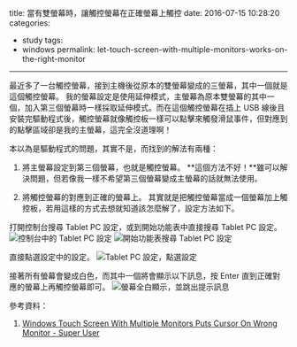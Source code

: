 title: 當有雙螢幕時，讓觸控螢幕在正確螢幕上觸控
date: 2016-07-15 10:28:20
categories:
- study
tags:
- windows
permalink: let-touch-screen-with-multiple-monitors-works-on-the-right-monitor
---
最近多了一台觸控螢幕，接到主機後從原本的雙螢幕變成的三螢幕，其中一個就是這個觸控螢幕。
我的螢幕設定是使用延伸模式，主螢幕為原本雙螢幕的其中一個，加入第三個螢幕時一樣採取延伸模式。而在這個觸控螢幕在插上 USB 線後且安裝完驅動程式後，觸控螢幕就像觸控板一樣可以點擊來觸發滑鼠事件，但對應到的點擊區域卻是我的主螢幕，這完全沒道理啊！

本以為是驅動程式的問題，其實不是，而找到的解法有兩種：
1. 將主螢幕設定到第三個螢幕，也就是觸控螢幕。
  **這個方法不好！**雖可以解決問題，但若像我一樣不希望第三個螢幕變成主螢幕的話就無法使用。

2. 將觸控螢幕的對應到正確的螢幕上。
  其實就是把觸控螢幕當成一個螢幕加上觸控板，若用這樣的方式去想就知道該怎麼解了，設定方法如下。

打開控制台搜尋 Tablet PC 設定，或到開始功能表中直接搜尋 Tablet PC 設定。
![控制台中的 Tablet PC 設定](/blog/images/2016-07-15-let-touch-screen-with-multiple-monitors-works-on-the-right-monitor/01.png "控制台中的 Tablet PC 設定")
![開始功能表搜尋 Tablet PC 設定](/blog/images/2016-07-15-let-touch-screen-with-multiple-monitors-works-on-the-right-monitor/02.png "開始功能表搜尋 Tablet PC 設定")

直接點選設定中的設定。
![Tablet PC 設定，點選設定](/blog/images/2016-07-15-let-touch-screen-with-multiple-monitors-works-on-the-right-monitor/03.png "Tablet PC 設定，點選設定")

接著所有螢幕會變成白色，而其中一個將會顯示以下訊息，按 Enter 直到正確對應的螢幕上再觸控螢幕即可。
![螢幕全白顯示，並跳出提示訊息](/blog/images/2016-07-15-let-touch-screen-with-multiple-monitors-works-on-the-right-monitor/04.png "螢幕全白顯示，並跳出提示訊息")

參考資料：
1. [Windows Touch Screen With Multiple Monitors Puts Cursor On Wrong Monitor - Super User](http://superuser.com/a/969683/617008)

